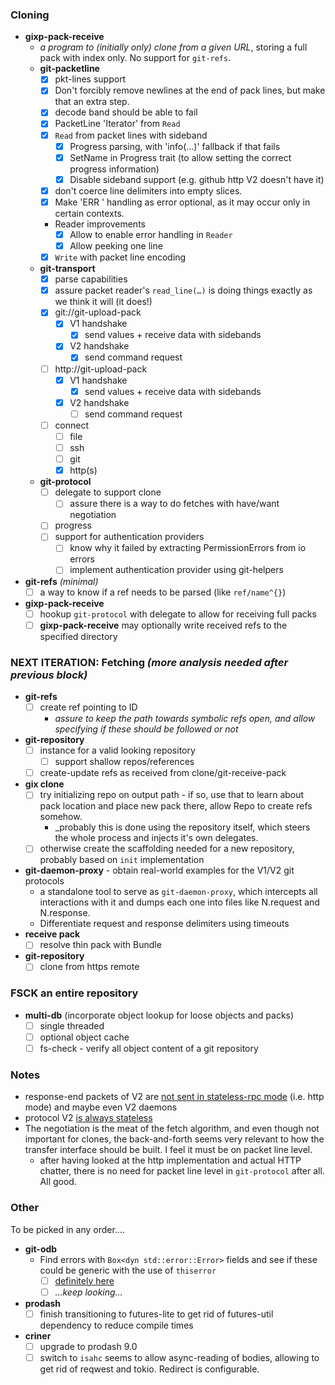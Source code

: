 ### Cloning
* **gixp-pack-receive**
  * _a program to (initially only) clone from a given URL_, storing a full pack with index only. No support for `git-refs`.
  * **git-packetline**
    * [x] pkt-lines support
    * [x] Don't forcibly remove newlines at the end of pack lines, but make that an extra step.
    * [x] decode band should be able to fail
    * [x] PacketLine 'Iterator' from `Read`
    * [x] `Read` from packet lines with sideband
      * [x] Progress parsing, with 'info(…)' fallback if that fails
      * [x] SetName in Progress trait (to allow setting the correct progress information)
      * [x] Disable sideband support (e.g. github http V2 doesn't have it)
    * [x] don't coerce line delimiters into empty slices.
    * [x] Make 'ERR <error>' handling as error optional, as it may occur only in certain contexts.
    * Reader improvements
      * [x] Allow to enable error handling in `Reader`
      * [x] Allow peeking one line
    * [x] `Write` with packet line encoding
  * **git-transport**
    * [x] parse capabilities
    * [x] assure packet reader's `read_line(…)` is doing things exactly as we think it will (it does!)
    * [x] git://git-upload-pack
      * [x] V1 handshake
        * [x] send values + receive data with sidebands
      * [x] V2 handshake
        * [x] send command request
    * [ ] http://git-upload-pack
      * [x] V1 handshake
        * [x] send values + receive data with sidebands
      * [x] V2 handshake
        * [ ] send command request
    * [ ] connect
      * [ ] file
      * [ ] ssh
      * [ ] git
      * [x] http(s)
  * **git-protocol**
    * [ ] delegate to support clone
      * [ ] assure there is a way to do fetches with have/want negotiation
    * [ ] progress
    * [ ] support for authentication providers
      * [ ] know why it failed by extracting PermissionErrors from io errors
      * [ ] implement authentication provider using git-helpers
* **git-refs** _(minimal)_
  * [ ] a way to know if a ref needs to be parsed (like `ref/name^{}`)
* **gixp-pack-receive**
  * [ ] hookup `git-protocol` with delegate to allow for receiving full packs
  * [ ] **gixp-pack-receive** may optionally write received refs to the specified directory

### NEXT ITERATION: Fetching _(more analysis needed after previous block)_

* **git-refs**
  * [ ] create ref pointing to ID
      * _assure to keep the path towards symbolic refs open, and allow specifying if these should be followed or not_
* **git-repository**
  * [ ] instance for a valid looking repository
    * [ ] support shallow repos/references
  * [ ] create-update refs as received from clone/git-receive-pack
* **gix clone**
  * [ ] try initializing repo on output path - if so, use that to learn about pack location and place new pack there, allow Repo to create refs somehow.
    * _probably this is done using the repository itself, which steers the whole process and injects it's own delegates.
  * [ ] otherwise create the scaffolding needed for a new repository, probably based on `init` implementation
* **git-daemon-proxy** - obtain real-world examples for the V1/V2 git protocols
  * a standalone tool to serve as `git-daemon-proxy`, which intercepts all interactions with it and dumps each one
    into files like N.request and N.response.
  * Differentiate request and response delimiters using timeouts
* **receive pack**
  * [ ] resolve thin pack with Bundle
* **git-repository**
  * [ ] clone from https remote
  
### FSCK an entire repository

* **multi-db** (incorporate object lookup for loose objects and packs)
  * [ ] single threaded
  * [ ] optional object cache
  * [ ] fs-check - verify all object content of a git repository
  
### Notes

* response-end packets of V2 are [not sent in stateless-rpc mode](https://github.com/git/git/blob/master/serve.c#L246:L246) (i.e. http mode) and maybe even V2 daemons
* protocol V2 [is always stateless](https://github.com/git/git/blob/master/builtin/upload-pack.c#L54:L54)
* The negotiation is the meat of the fetch algorithm, and even though not important for clones, the back-and-forth seems very relevant 
  to how the transfer interface should be built. I feel it must be on packet line level.
  * after having looked at the http implementation and actual HTTP chatter, there is no need for packet line level in `git-protocol` after all.
    All good.

### Other

To be picked in any order….

* **git-odb**
  * Find errors with `Box<dyn std::error::Error>` fields and see if these could be generic with the use of `thiserror`
    * [ ] [definitely here](https://github.com/Byron/gitoxide/blob/8f8d14f4606e99dc710eb352a985db48c00ea4f4/git-odb/src/pack/index/traverse/mod.rs#L142)
    * [ ] _…keep looking…_
* **prodash**
  * [ ] finish transitioning to futures-lite to get rid of futures-util dependency to reduce compile times
* **criner**
  * [ ] upgrade to prodash 9.0
  * [ ] switch to `isahc`
    seems to allow async-reading of bodies, allowing to get rid of reqwest and tokio. Redirect is configurable.

[josh-aug-12]: https://github.com/Byron/gitoxide/issues/1#issuecomment-672566602
